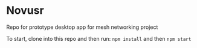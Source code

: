 # Novusr
Repo for prototype desktop app for mesh networking project

To start, clone into this repo and then run:
`npm install`
and then
`npm start`
